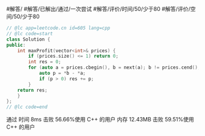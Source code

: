 #解答/ #解答/已解出/通过/一次尝试 #解答/评价/时间/50/少于80 #解答/评价/空间/50/少于80

```C++
// @lc app=leetcode.cn id=605 lang=cpp
// @lc code=start
class Solution {
public:
	int maxProfit(vector<int>& prices) {
		if (prices.size() <= 1) return 0;
		int res = 0;
		for (auto a = prices.cbegin(), b = next(a); b != prices.cend(); a++, b++) {
			auto p = *b - *a;
			if (p > 0) res += p;
		}
	return res;
	}
};
// @lc code=end
```

通过
时间
8ms
击败 56.66%使用 C++ 的用户
内存
12.43MB
击败 59.51%使用 C++ 的用户